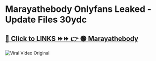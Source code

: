 
 # Marayathebody Onlyfans Leaked - Update Files 30ydc

## <h2><a href="https://clipsfans.com/Marayathebody&ref=git">🔗 Click to LINKS ⏩⏩ 👉 🟢 Marayathebody </a></h2>

<a href="https://clipsfans.com/Marayathebody&ref=git" rel="nofollow" data-target="animated-image.originalLink"><img src="https://i.ibb.co.com/xMMVF88/686577567.gif" alt="Viral Video Original" style="max-width: 100%; display: inline-block;" data-target="animated-image.originalImage"></a>

